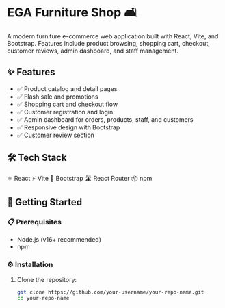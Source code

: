 # EGA Furniture Shop 🛋️

A modern furniture e-commerce web application built with React, Vite, and Bootstrap. Features include product browsing, shopping cart, checkout, customer reviews, admin dashboard, and staff management.

## ✨ Features

- ✅ Product catalog and detail pages
- ✅ Flash sale and promotions
- ✅ Shopping cart and checkout flow
- ✅ Customer registration and login
- ✅ Admin dashboard for orders, products, staff, and customers
- ✅ Responsive design with Bootstrap
- ✅ Customer review section

## 🛠️ Tech Stack

⚛️ React
⚡ Vite
🎨 Bootstrap
🛣️ React Router
📦 npm

## 🚀 Getting Started

### 📋 Prerequisites

- Node.js (v16+ recommended)
- npm

### ⚙️ Installation

1. Clone the repository:
   ```sh
   git clone https://github.com/your-username/your-repo-name.git
   cd your-repo-name
